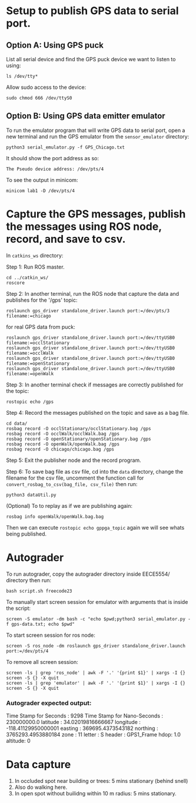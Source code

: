 # Setup to publish GPS data to serial port.

## Option A: Using GPS puck
List all serial device and find the GPS puck device we want to listen to using:
```
ls /dev/tty*
```

Allow sudo access to the device:
```
sudo chmod 666 /dev/ttyS0
```

## Option B: Using GPS data emitter emulator
To run the emulator program that will write GPS data to serial port, open a new terminal and run the GPS emulator from the `sensor_emulator` directory:
```
python3 serial_emulator.py -f GPS_Chicago.txt
```

It should show the port address as so:
```
The Pseudo device address: /dev/pts/4
```

To see the output in minicom:
```
minicom lab1 -D /dev/pts/4
```

# Capture the GPS messages, publish the messages using ROS node, record, and save to csv.

In `catkins_ws` directory:  

Step 1: Run ROS master.
```
cd ../catkin_ws/
roscore
```

Step 2: In another terminal, run the ROS node that capture the data and publishes for the '/gps' topic:
```
roslaunch gps_driver standalone_driver.launch port:=/dev/pts/3 filename:=chicago
```

for real GPS data from puck:
```
roslaunch gps_driver standalone_driver.launch port:=/dev/ttyUSB0 filename:=occlStationary
roslaunch gps_driver standalone_driver.launch port:=/dev/ttyUSB0 filename:=occlWalk
roslaunch gps_driver standalone_driver.launch port:=/dev/ttyUSB0 filename:=openStationary
roslaunch gps_driver standalone_driver.launch port:=/dev/ttyUSB0 filename:=openWalk
```

Step 3: In another terminal check if messages are correctly published for the topic:
```
rostopic echo /gps
```

Step 4: Record the messages published on the topic and save as a bag file.
```
cd data/
rosbag record -O occlStationary/occlStationary.bag /gps
rosbag record -O occlWalk/occlWalk.bag /gps
rosbag record -O openStationary/openStationary.bag /gps
rosbag record -O openWalk/openWalk.bag /gps
rosbag record -O chicago/chicago.bag /gps
```

Step 5: Exit the publisher node and the record program.

Step 6: To save bag file as csv file, cd into the `data` directory, change the filename for the csv file,
uncomment the function call for `convert_rosbag_to_csv(bag_file, csv_file)`
 then run:
```
python3 dataUtil.py
```

(Optional) To to replay as if we are publishing again:
```
rosbag info openWalk/openWalk.bag.bag 
```

Then we can execute `rostopic echo gppga_topic` again we will see whats being published.
# Autograder
To run autograder, copy the autograder directory inside EECE5554/ directory then run:
```
bash script.sh freecode23
```

To manually start screen session for emulator with arguments that is inside the script:
```
screen -S emulator -dm bash -c "echo $pwd;python3 serial_emulator.py -f gps-data.txt; echo $pwd"
```
To start screen session for ros node:
```
screen -S ros_node -dm roslaunch gps_driver standalone_driver.launch port:=/dev/pts/4
```

To remove all screen session:
```
screen -ls | grep 'ros_node' | awk -F '.' '{print $1}' | xargs -I {} screen -S {} -X quit
screen -ls | grep 'emulator' | awk -F '.' '{print $1}' | xargs -I {} screen -S {} -X quit
```
### Autograder expected output:
Time Stamp for Seconds :  9298
Time Stamp for Nano-Seconds :  230000000.0
latitude :  34.02019816666667
longitude :  -118.41129950000001
easting :  369695.4373543182
northing :  3765293.4953880184
zone :  11
letter :  S
header :  GPS1_Frame
hdop: 1.0
altitude: 0

# Data capture

1. In occluded spot near building or trees: 5 mins stationary (behind snell)
2. Also do walking here.
3. In open spot without builidng within 10 m radius: 5 mins stationary.


